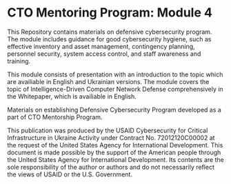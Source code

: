 # CTO Mentoring Program: Module 4

This Repository contains materials on defensive cybersecurity program. The module includes guidance for good cybersecurity hygiene, such as effective inventory and asset management, contingency planning, personnel security, system access control, and staff awareness and training.

This module consists of presentation with an introduction to the topic which are availiable in English and Ukrainian versions. The module covers the topic of Intelligence-Driven Computer Network Defense comprehensively in the Whitepaper, which is availiable in English.

Materials on establishing Defensive Cybersecurity Program developed as a part of CTO Mentorship Program.

This publication was produced by the USAID Cybersecurity for Critical Infrastructure in Ukraine Activity under Contract No. 72012120C00002 at the request of the United States Agency for International Development. This document is made possible by the support of the American people through the United States Agency for International Development. Its contents are the sole responsibility of the author or authors and do not necessarily reflect the views of USAID or the U.S. Government.
